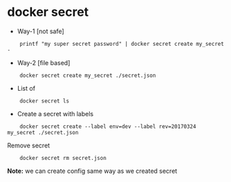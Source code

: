 # docker secret


- Way-1 [not safe]
```
    printf "my super secret password" | docker secret create my_secret -
```

- Way-2 [file based]
```
    docker secret create my_secret ./secret.json
```

- List of 
```
    docker secret ls
```

- Create a secret with labels
```
    docker secret create --label env=dev --label rev=20170324 my_secret ./secret.json
```

Remove secret
```
    docker secret rm secret.json
```


**Note:** we can create config same way as we created secret
 